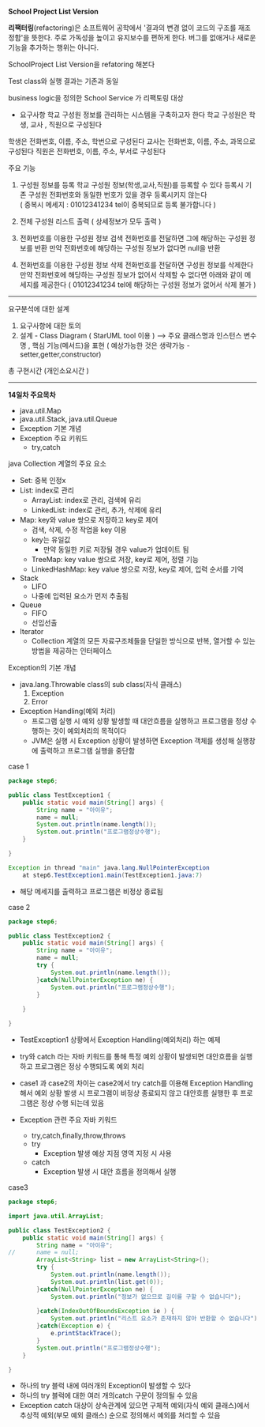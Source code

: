 **School Project List Version**

**리팩터링**(refactoring)은 소프트웨어 공학에서 '결과의 변경 없이 코드의 구조를 재조정함'을 뜻한다. 주로 가독성을 높이고 유지보수를 편하게 한다. 버그를 없애거나 새로운 기능을 추가하는 행위는 아니다.

SchoolProject List Version을  refatoring 해본다

Test class와 실행 결과는 기존과 동일

business logic을 정의한 School Service 가 리팩토링 대상





- 요구사항 
학교 구성원 정보를 관리하는 시스템을 구축하고자 한다 
학교 구성원은 학생, 교사 , 직원으로 구성된다 

학생은 전화번호, 이름, 주소, 학번으로 구성된다
교사는 전화번호, 이름, 주소, 과목으로 구성된다 
직원은 전화번호, 이름, 주소, 부서로 구성된다 

주요 기능 
1. 구성원 정보를 등록 
학교 구성원 정보(학생,교사,직원)를 등록할 수 있다 
등록시 기존 구성원 전화번호와 동일한 번호가 있을 경우 등록시키지 않는다  
( 중복시 메세지 : 01012341234 tel이 중복되므로 등록 불가합니다 ) 

2. 전체 구성원 리스트 출력 ( 상세정보가 모두 출력 ) 

3. 전화번호를 이용한 구성원 정보 검색 
    전화번호를 전달하면 그에 해당하는 구성원 정보를 반환 
    만약 전화번호에 해당하는 구성원 정보가 없다면 null을 반환 
    
4. 전화번호를 이용한 구성원 정보 삭제 
	전화번호를 전달하면 구성원 정보를 삭제한다 
	만약 전화번호에 해당하는 구성원 정보가 없어서 삭제할 수 없다면 아래와 같이 메세지를 제공한다 
	( 01012341234 tel에 해당하는 구성원 정보가 없어서 삭제 불가 ) 
	
-----------------------------------------
요구분석에 대한 설계 
1) 요구사항에 대한 토의 
2) 설계 - Class Diagram ( StarUML tool 이용 ) 
		   --> 주요 클래스명과 인스턴스 변수명 , 핵심 기능(메서드)을 표현 ( 예상가능한 것은 생략가능 - setter,getter,constructor) 

총 구현시간 (개인소요시간  ) 

------------

**14일차 주요목차**

- java.util.Map
- java.util.Stack, java.util.Queue
- Exception 기본 개념
- Exception 주요 키워드
  - try,catch

java Collection 계열의 주요 요소

- Set: 중복 인정x
- List: index로 관리
  - ArrayList: index로 관리, 검색에 유리
  - LinkedList: index로 관리, 추가, 삭제에 유리
- Map: key와 value 쌍으로 저장하고 key로 제어
  - 검색, 삭제, 수정 작업을 key 이용
  - key는 유일값
    - 만약 동일한 키로 저장될 경우 value가 업데이트 됨
  - TreeMap: key value 쌍으로 저장, key로 제어, 정렬 기능
  - LinkedHashMap: key value 쌍으로 저장, key로 제어, 입력 순서를 기억
- Stack
  - LIFO
  - 나중에 입력된 요소가 먼저 추출됨
- Queue
  - FIFO
  - 선입선출
- Iterator
  - Collection 계열의 모든 자료구조체들을 단일한 방식으로 반복, 열거할 수 있는 방법을 제공하는 인터페이스



Exception의 기본 개념

- java.lang.Throwable class의 sub class(자식 클래스)
  1. Exception
  2. Error
- Exception Handling(예외 처리)
  - 프로그램 실행 시 예외 상황 발생할 때 대안흐름을 실행하고 프로그램을 정상 수행하는 것이 예외처리의 목적이다
  - JVM은 실행 시 Exception 상황이 발생하면 Exception 객체를 생성해 실행창에 출력하고 프로그램 실행을 중단함



case 1

```java
package step6;

public class TestException1 {
	public static void main(String[] args) {
		String name = "아이유";
		name = null;
		System.out.println(name.length());
		System.out.println("프로그램정상수행");
	}

}
```

```java
Exception in thread "main" java.lang.NullPointerException
	at step6.TestException1.main(TestException1.java:7)
```

- 해당 메세지를 출력하고 프로그램은 비정상 종료됨





case 2

```java
package step6;

public class TestException2 {
	public static void main(String[] args) {
		String name = "아이유";
		name = null;
		try {
			System.out.println(name.length());
		}catch(NullPointerException ne) {
			System.out.println("프로그램정상수행");
		}
		
	}

}
```

- TestException1 상황에서 Exception Handling(예외처리) 하는 예제
- try와 catch 라는 자바 키워드를 통해 특정 예외 상황이 발생되면 대안흐름을 실행하고 프로그램은 정상 수행되도록 예외 처리

- case1 과 case2의 차이는 case2에서 try catch를 이용해 Exception Handling 해서 예외 상황 발생 시 프로그램이 비정상 종료되지 않고 대안흐름 실행한 후 프로그램은 정상 수행 되는데 있음
- Exception 관련 주요 자바 키워드
  - try,catch,finally,throw,throws
  - try
    - Exception 발생 예상 지점 영역 지정 시 사용
  - catch
    - Exception 발생 시 대안 흐름을 정의해서 실행

case3

```java
package step6;

import java.util.ArrayList;

public class TestException2 {
	public static void main(String[] args) {
		String name = "아이유";
//		name = null;
		ArrayList<String> list = new ArrayList<String>();
		try {
			System.out.println(name.length());
			System.out.println(list.get(0));
		}catch(NullPointerException ne) {
			System.out.println("정보가 없으므로 길이를 구할 수 없습니다");
			
		}catch(IndexOutOfBoundsException ie ) {
			System.out.println("리스트 요소가 존재하지 않아 반환할 수 없습니다");
		}catch(Exception e) {
			e.printStackTrace();
		}
		System.out.println("프로그램정상수행");
	}

}
```

- 하나의 try 블럭 내에 여러개의 Exception이 발생할 수 있다
- 하나의 try 블럭에 대한 여러 개의catch 구문이 정의될 수 있음
- Exception catch 대상이 상속관계에 있으면 구체적 예외(자식 예외 클래스)에서 추상적 예외(부모 예외 클래스) 순으로 정의해서 예외를 처리할 수 있음